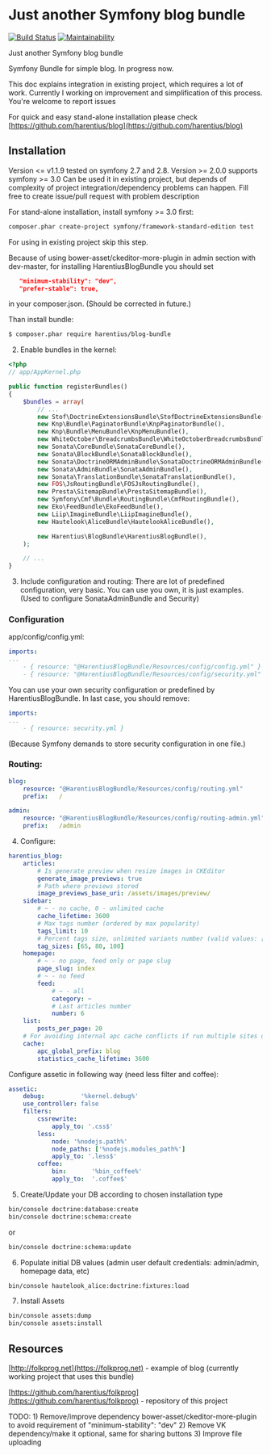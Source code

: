 Just another Symfony blog bundle
================================

[![Build Status](https://travis-ci.org/harentius/blog-bundle.svg?branch=master)](https://travis-ci.org/harentius/blog-bundle)
[![Maintainability](https://api.codeclimate.com/v1/badges/8a118f94722e7ac4dc70/maintainability)](https://codeclimate.com/github/harentius/blog-bundle/maintainability)

Just another Symfony blog bundle


Symfony Bundle for simple blog. In progress now.

This doc explains integration in existing project, which requires a lot of work. Currently I working on improvement and simplification of this process. You're welcome to report issues

For quick and easy stand-alone installation please check [https://github.com/harentius/blog](https://github.com/harentius/blog)


Installation
------------

Version <= v1.1.9 tested on symfony 2.7 and 2.8.
Version >= 2.0.0 supports symfony >= 3.0
Can be used it in existing project, but depends of complexity of project integration/dependency problems can happen.
Fill free to create issue/pull request with problem description

For stand-alone installation, install symfony >= 3.0 first:

```bash
composer.phar create-project symfony/framework-standard-edition test
```

For using in existing project skip this step.

Because of using bower-asset/ckeditor-more-plugin in admin section with dev-master, for installing HarentiusBlogBundle you should set

```json
   "minimum-stability": "dev",
   "prefer-stable": true,
```

in your composer.json. (Should be corrected in future.)

Than install bundle:

```bash
$ composer.phar require harentius/blog-bundle
```


2) Enable bundles in the kernel:

```php
<?php
// app/AppKernel.php

public function registerBundles()
{
    $bundles = array(
        // ...
        new Stof\DoctrineExtensionsBundle\StofDoctrineExtensionsBundle(),
        new Knp\Bundle\PaginatorBundle\KnpPaginatorBundle(),
        new Knp\Bundle\MenuBundle\KnpMenuBundle(),
        new WhiteOctober\BreadcrumbsBundle\WhiteOctoberBreadcrumbsBundle(),
        new Sonata\CoreBundle\SonataCoreBundle(),
        new Sonata\BlockBundle\SonataBlockBundle(),
        new Sonata\DoctrineORMAdminBundle\SonataDoctrineORMAdminBundle(),
        new Sonata\AdminBundle\SonataAdminBundle(),
        new Sonata\TranslationBundle\SonataTranslationBundle(),
        new FOS\JsRoutingBundle\FOSJsRoutingBundle(),
        new Presta\SitemapBundle\PrestaSitemapBundle(),
        new Symfony\Cmf\Bundle\RoutingBundle\CmfRoutingBundle(),
        new Eko\FeedBundle\EkoFeedBundle(),
        new Liip\ImagineBundle\LiipImagineBundle(),
        new Hautelook\AliceBundle\HautelookAliceBundle(),

        new Harentius\BlogBundle\HarentiusBlogBundle(),
    );

    // ...
}
```


3) Include configuration and routing:
There are lot of predefined configuration, very basic. You can use you own, it is just examples.
(Used to configure SonataAdminBundle and Security)

### Configuration

app/config/config.yml:

```yml
imports:
...
    - { resource: "@HarentiusBlogBundle/Resources/config/config.yml" }
    - { resource: "@HarentiusBlogBundle/Resources/config/security.yml" }
```

You can use your own security configuration or predefined by HarentiusBlogBundle. In last case, you should remove:

```yml
imports:
...
    - { resource: security.yml }
```

(Because Symfony demands to store security configuration in one file.)

### Routing:

```yml
blog:
    resource: "@HarentiusBlogBundle/Resources/config/routing.yml"
    prefix:   /

admin:
    resource: "@HarentiusBlogBundle/Resources/config/routing-admin.yml"
    prefix:   /admin
```

4) Configure:

```yml
harentius_blog:
    articles:
        # Is generate preview when resize images in CKEditor
        generate_image_previews: true
        # Path where previews stored
        image_previews_base_uri: /assets/images/preview/
    sidebar:
        # ~ - no cache, 0 - unlimited cache
        cache_lifetime: 3600
        # Max tags number (ordered by max popularity)
        tags_limit: 10
        # Percent tags size, unlimited variants number (valid values: [50, 100], [25, 50, 75, 100], etc)
        tag_sizes: [65, 80, 100]
    homepage:
        # ~ - no page, feed only or page slug
        page_slug: index
        # ~ - no feed
        feed:
            # ~ - all
            category: ~
            # Last articles number
            number: 6
    list:
        posts_per_page: 20
    # For avoiding internal apc cache conflicts if run multiple sites on one server.
    cache:
        apc_global_prefix: blog
        statistics_cache_lifetime: 3600
```

Configure assetic in following way (need less filter and coffee):

```yml
assetic:
    debug:          '%kernel.debug%'
    use_controller: false
    filters:
        cssrewrite:
            apply_to: '.css$'
        less:
            node: '%nodejs.path%'
            node_paths: ['%nodejs.modules_path%']
            apply_to: '.less$'
        coffee:
            bin:       '%bin_coffee%'
            apply_to:  '.coffee$'
```


5) Create/Update your DB according to chosen installation type

```bash
bin/console doctrine:database:create
bin/console doctrine:schema:create
```

or

```bash
bin/console doctrine:schema:update
```


6) Populate initial DB values (admin user default credentials: admin/admin, homepage data, etc)

```bash
bin/console hautelook_alice:doctrine:fixtures:load
```

7) Install Assets

```bash
bin/console assets:dump
bin/console assets:install
```

Resources
---------

[http://folkprog.net](https://folkprog.net) - example of blog (currently working project that uses this bundle)

[https://github.com/harentius/folkprog](https://github.com/harentius/folkprog) - repository of this project


TODO:
    1) Remove/improve dependency bower-asset/ckeditor-more-plugin to avoid requirement of "minimum-stability": "dev"
    2) Remove VK dependency/make it optional, same for sharing buttons
    3) Improve file uploading
